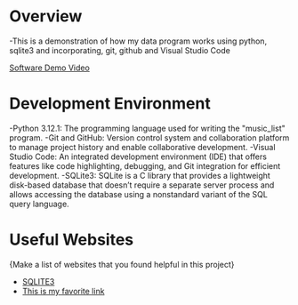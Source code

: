 # Overview

-This is a demonstration of how my data program works using python, sqlite3 and incorporating, git, github and Visual Studio Code


[Software Demo Video](https://www.youtube.com/watch?v=_o1-Ri_FfZQ)

# Development Environment

-Python 3.12.1: The programming language used for writing the "music_list" program.
-Git and GitHub: Version control system and collaboration platform to manage project history and enable collaborative development.
-Visual Studio Code: An integrated development environment (IDE) that offers features like code highlighting, debugging, and Git integration for efficient development.
-SQLite3: SQLite is a C library that provides a lightweight disk-based database that doesn’t require a separate server process and allows accessing the database using a nonstandard variant of the SQL query language.
# Useful Websites

{Make a list of websites that you found helpful in this project}
* [SQLITE3](https://docs.python.org/3.8/library/sqlite3.html)
* [This is my favorite link](https://www.tutorialspoint.com/sqlite/sqlite_python.htm)
